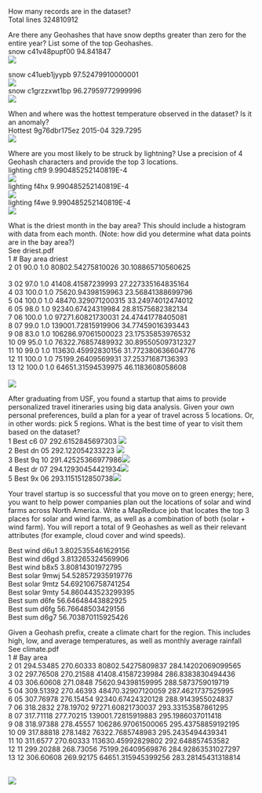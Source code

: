 How many records are in the dataset?<br>
Total lines 324810912

Are there any Geohashes that have snow depths greater than zero for the entire year? List some of the top Geohashes.<br>
snow	c41v48pupf00	94.841847<br>![](/image/image0.png)<br>

snow	c41ueb1jyypb	97.52479910000001<br>![](/image/image1.png)<br>
snow 	c1grzzxwt1bp 	96.27959772999996<br>![](/image/image2.png)<br>

When and where was the hottest temperature observed in the dataset? Is it an anomaly?<br>
Hottest 9g76dbr175ez 2015-04 329.7295<br>![](/image/image3.png)<br>

Where are you most likely to be struck by lightning? Use a precision of 4 Geohash characters and provide the top 3 locations.<br>
lighting	cft9	9.990485252140819E-4<br>![](/image/image4.png)<br>
lighting	f4hx	9.990485252140819E-4<br>![](/image/image5.png)<br>
lighting 	f4we 	9.990485252140819E-4<br>![](/image/image6.png)<br>

What is the driest month in the bay area? This should include a histogram with data from each month. (Note: how did you determine what data points are in the bay area?)<br>
See driest.pdf<br>
  1 # Bay area driest<br>
  2 01  90.0    1.0 80802.54275810026   30.108865710560625<br><br>
  3 02  97.0    1.0 41408.41587239993   27.227335164835164<br>
  4 03  100.0   1.0 75620.94398159963   23.56841388699796<br>
  5 04  100.0   1.0 48470.329071200315  33.24974012474012<br>
  6 05  98.0    1.0 92340.67424319984   28.81575682382134<br>
  7 06  100.0   1.0 97271.60821730031   24.47441778405081<br>
  8 07  99.0    1.0 139001.72815919906  34.77459016393443<br>
  9 08  83.0    1.0 106286.97061500023  23.17535853976532<br>
 10 09  95.0    1.0 76322.76857489932   30.895505097312327<br>
 11 10  99.0    1.0 113630.45992830156  31.772380636604776<br>
 12 11  100.0   1.0 75199.26409569931   37.25371687136393<br>
 13 12  100.0   1.0 64651.31594539975   46.1183608058608<br>
<br>![](/image/image-driest.png)<br>



After graduating from USF, you found a startup that aims to provide personalized travel itineraries using big data analysis. Given your own personal preferences, build a plan for a year of travel across 5 locations. Or, in other words: pick 5 regions. What is the best time of year to visit them based on the dataset?<br>
  1 Best    c6  07  292.6152845697303 ![](/image/image7.png)<br>
  2 Best    dn  05  292.122054233223 ![](/image/image8.png)<br>
  3 Best    9q  10  291.42525366977986![](/image/image9.png)<br>
  4 Best    dr  07  294.12930454421934![](/image/image10.png)<br>
  5 Best    9x  06  293.1151512850738![](/image/image11.png)<br>

Your travel startup is so successful that you move on to green energy; here, you want to help power companies plan out the locations of solar and wind farms across North America. Write a MapReduce job that locates the top 3 places for solar and wind farms, as well as a combination of both (solar + wind farm). You will report a total of 9 Geohashes as well as their relevant attributes (for example, cloud cover and wind speeds).<br>

Best wind	d6u1	3.8025355461629156<br>
Best wind	d6gd	3.813265324569906<br>
Best wind	b8x5	3.80814301972795<br>
Best solar	9mwj	54.528572935919776<br>
Best solar	9mtz	54.692106758741254<br>
Best solar	9mty	54.860443523299395<br>
Best sum	d6fe	56.64648443882925<br>
Best sum	d6fg	56.76648503429156<br>
Best sum 	d6g7 	56.703870115925426<br>

Given a Geohash prefix, create a climate chart for the region. This includes high, low, and average temperatures, as well as monthly average rainfall<br>
See climate.pdf<br>
  1 # Bay area<br>
  2 01  294.53485   270.60333   80802.54275809837   284.14202069099565<br>
  3 02  297.76508   270.21588   41408.41587239984   286.8383830494436<br>
  4 03  306.60608   271.0848    75620.94398159995   288.5873759019719<br>
  5 04  309.51392   270.46393   48470.32907120059   287.4621737525995<br>
  6 05  307.76978   276.15454   92340.67424320128   288.9143955024837<br>
  7 06  318.2832    278.19702   97271.60821730037   293.33153587861295<br>
  8 07  317.71118   277.70215   139001.72815919883  295.1986037011418<br>
  9 08  318.97388   278.45557   106286.97061500065  295.43758859192195<br>
 10 09  317.88818   278.1482    76322.7685748983    295.2435494439341<br>
 11 10  311.6577    270.60333   113630.45992829802  292.648857453582<br>
 12 11  299.20288   268.73056   75199.26409569876   284.92863531027297<br>
 13 12  306.60608   269.92175   64651.315945399256  283.28145431318814<br>
 
<br>![](/image/image-climate.png)<br> 


